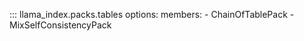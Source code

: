 ::: llama_index.packs.tables
    options:
      members:
        - ChainOfTablePack
        - MixSelfConsistencyPack
